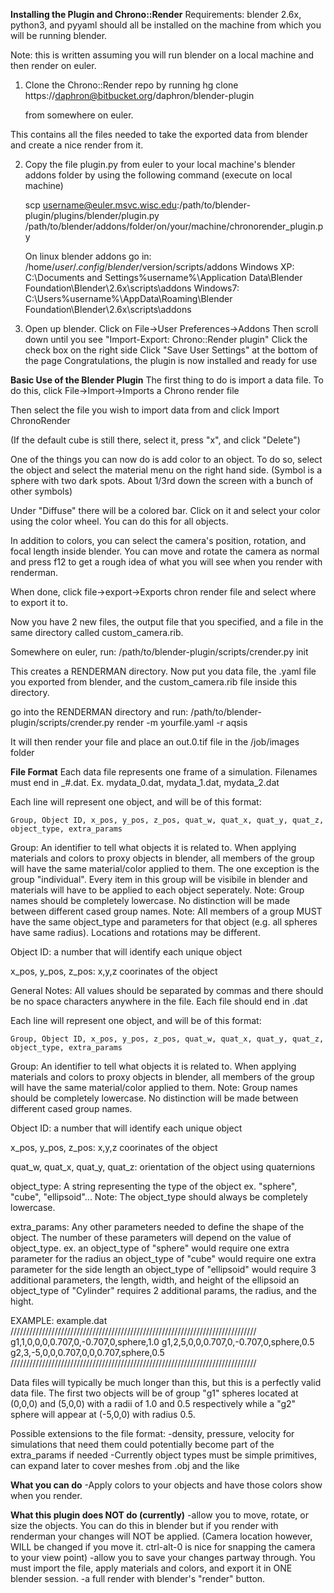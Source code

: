 **Installing the Plugin and Chrono::Render**
Requirements: blender 2.6x, python3, and pyyaml should all be installed on 
    the machine from which you will be running blender.

Note: this is written assuming you will run blender on a local machine
and then render on euler.

1. Clone the Chrono::Render repo by running 
    hg clone https://daphron@bitbucket.org/daphron/blender-plugin 

    from somewhere on euler.

This contains all the files needed to take the exported data from blender 
and create a nice render from it.

2. Copy the file plugin.py from euler to your local machine's blender
    addons folder by using the following command (execute on local machine)

    scp username@euler.msvc.wisc.edu:/path/to/blender-plugin/plugins/blender/plugin.py
    /path/to/blender/addons/folder/on/your/machine/chronorender_plugin.py

    On linux blender addons go in:
    /home/$user/.config/blender/$version/scripts/addons
    Windows XP:
    C:\Documents and Settings\%username%\Application Data\Blender Foundation\Blender\2.6x\scripts\addons
    Windows7:
    C:\Users\%username%\AppData\Roaming\Blender Foundation\Blender\2.6x\scripts\addons

3. Open up blender.
    Click on File->User Preferences->Addons 
    Then scroll down until you see "Import-Export: Chrono::Render plugin"
    Click the check box on the right side
    Click "Save User Settings" at the bottom of the page
    Congratulations, the plugin is now installed and ready for use

**Basic Use of the Blender Plugin**
The first thing to do is import a data file. To do this, click 
File->Import->Imports a Chrono render file

Then select the file you wish to import data from and click Import ChronoRender

(If the default cube is still there, select it, press "x", and click "Delete")

One of the things you can now do is add color to an object. To do so, select 
    the object and select the material menu on the right hand side. (Symbol is
    a sphere with two dark spots. About 1/3rd down the screen with a bunch of
    other symbols)

Under "Diffuse" there will be a colored bar. Click on it and select your color
    using the color wheel. You can do this for all objects.

In addition to colors, you can select the camera's position, rotation, and focal length
    inside blender. You can move and rotate the camera as normal and press f12
    to get a rough idea of what you will see when you render with renderman.
    
When done, click file->export->Exports chron render file and select where to
    export it to. 

Now you have 2 new files, the output file that you specified, and a file in
    the same directory called custom_camera.rib. 

Somewhere on euler, run:
    /path/to/blender-plugin/scripts/crender.py init

This creates a RENDERMAN directory. Now put you data file, the .yaml file you 
exported from blender, and the custom_camera.rib file inside this directory.

go into the RENDERMAN directory and run:
    /path/to/blender-plugin/scripts/crender.py render -m yourfile.yaml -r aqsis

It will then render your file and place an out.0.tif file in the /job/images folder


**File Format**
Each data file represents one frame of a simulation. Filenames must end in
    _#.dat.
    Ex. mydata_0.dat, mydata_1.dat, mydata_2.dat

Each line will represent one object, and will be of this format:

    Group, Object ID, x_pos, y_pos, z_pos, quat_w, quat_x, quat_y, quat_z,
    object_type, extra_params

Group: An identifier to tell what objects it is related to. When 
applying materials and colors to proxy objects in blender, all members 
of the group will have the same material/color applied to them. The one
exception is the group "individual". Every item in this group will be
visibile in blender and materials will have to be applied to each object
seperately.
    Note: Group names should be completely lowercase. No distinction will
        be made between different cased group names.
    Note: All members of a group MUST have the same object_type and parameters
        for that object (e.g. all spheres have same radius). Locations and 
        rotations may be different.

Object ID: a number that will identify each unique object

x_pos, y_pos, z_pos: x,y,z coorinates of the object


General Notes:
    All values should be separated by commas and there should be no 
    space characters anywhere in the file. Each file should end in .dat 

Each line will represent one object, and will be of this format:

    Group, Object ID, x_pos, y_pos, z_pos, quat_w, quat_x, quat_y, quat_z,
    object_type, extra_params

Group: An identifier to tell what objects it is related to. When 
applying materials and colors to proxy objects in blender, all members 
of the group will have the same material/color applied to them.
    Note: Group names should be completely lowercase. No distinction will
        be made between different cased group names.

Object ID: a number that will identify each unique object

x_pos, y_pos, z_pos: x,y,z coorinates of the object

quat_w, quat_x, quat_y, quat_z: orientation of the object using quaternions

object_type: A string representing the type of the object
    ex. "sphere", "cube", "ellipsoid"...
    Note: The object_type should always be completely lowercase.

extra_params: Any other parameters needed to define the shape of the 
	object. The number of these parameters will depend on the value of 
	object_type.
    ex. an object_type of "sphere" would require one extra parameter for 
			the radius
        an object_type of "cube" would require one extra parameter for 
			the side length
        an object_type of "ellipsoid" would require 3 additional 
			parameters, the length, width, and height of the ellipsoid
        an object_type of "Cylinder" requires 2 additional params, 
			the radius, and the hight.

EXAMPLE: example.dat
//////////////////////////////////////////////////////////////////////////////
g1,1,0,0,0,0.707,0,-0.707,0,sphere,1.0
g1,2,5,0,0,0.707,0,-0.707,0,sphere,0.5
g2,3,-5,0,0,0.707,0,0,0.707,sphere,0.5
//////////////////////////////////////////////////////////////////////////////

Data files will typically be much longer than this, but this is a perfectly 
valid data file. The first two objects will be of group "g1" spheres located 
at (0,0,0) and (5,0,0) with a radii of 1.0 and 0.5 respectively while a "g2" 
sphere will appear at (-5,0,0) with radius 0.5.   

Possible extensions to the file format:
-density, pressure, velocity for simulations that need them could 
	potentially become part of the extra_params if needed
-Currently object types must be simple primitives, can expand later to 
	cover meshes from .obj and the like

**What you can do**
-Apply colors to your objects and have those colors show when you render.

**What this plugin does NOT do (currently)**
-allow you to move, rotate, or size the objects. You can do this in blender but if
    you render with renderman your changes will NOT be applied. (Camera 
    location however, WILL be changed if you move it. ctrl-alt-0 is nice for 
    snapping the camera to your view point)
-allow you to save your changes partway through. You must import the file,
    apply materials and colors, and export it in ONE blender session.
-a full render with blender's "render" button.
